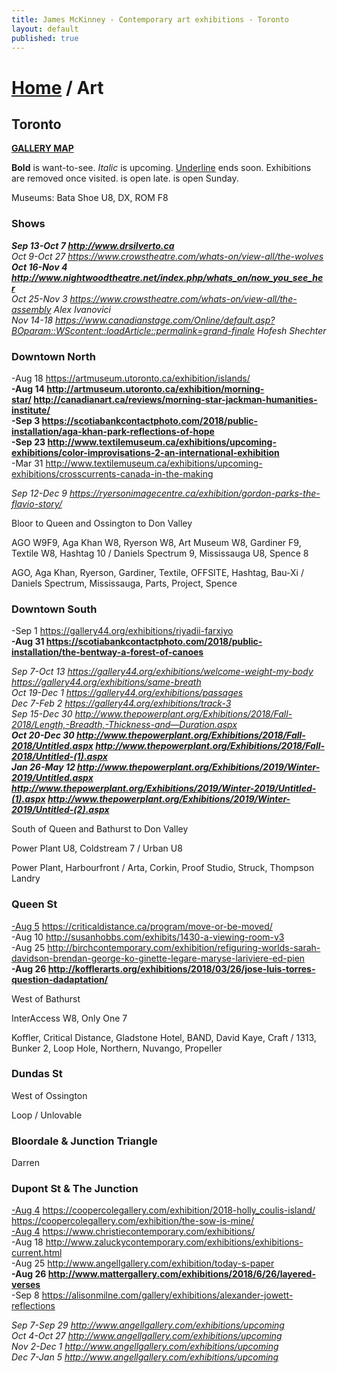 ```yaml
---
title: James McKinney - Contemporary art exhibitions - Toronto
layout: default
published: true
---
```


# [Home](/) / Art

## Toronto

**[GALLERY MAP](https://www.google.com/maps/d/u/0/edit?mid=1sMiga7vQsqWdqEVQCqHsxjX2jeU)**

<span class="glyphicon glyphicon-info-sign" aria-hidden="true"></span> <strong>Bold</strong> is want-to-see. <em>Italic</em> is upcoming. <u>Underline</u> ends soon. Exhibitions are removed once visited. <span class="glyphicon glyphicon-time" aria-hidden="true"></span> is open late. <span class="glyphicon glyphicon-calendar" aria-hidden="true"></span> is open Sunday.

<span class="glyphicon glyphicon-calendar" aria-hidden="true"></span> <span class="glyphicon glyphicon-time" aria-hidden="true"></span> Museums: Bata Shoe U8, DX, ROM F8

### Shows

_**Sep 13-Oct 7 <http://www.drsilverto.ca>**_  
_Oct 9-Oct 27 <https://www.crowstheatre.com/whats-on/view-all/the-wolves>_  
_**Oct 16-Nov 4 <http://www.nightwoodtheatre.net/index.php/whats_on/now_you_see_her>**_  
_Oct 25-Nov 3 <https://www.crowstheatre.com/whats-on/view-all/the-assembly> Alex Ivanovici_  
_Nov 14-18 <https://www.canadianstage.com/Online/default.asp?BOparam::WScontent::loadArticle::permalink=grand-finale> Hofesh Shechter_  

### Downtown North

-Aug 18 <https://artmuseum.utoronto.ca/exhibition/islands/>  
**-Aug 14 <http://artmuseum.utoronto.ca/exhibition/morning-star/> <http://canadianart.ca/reviews/morning-star-jackman-humanities-institute/>**  
**-Sep 3 <https://scotiabankcontactphoto.com/2018/public-installation/aga-khan-park-reflections-of-hope>**  
**-Sep 23 <http://www.textilemuseum.ca/exhibitions/upcoming-exhibitions/color-improvisations-2-an-international-exhibition>**  
-Mar 31 <http://www.textilemuseum.ca/exhibitions/upcoming-exhibitions/crosscurrents-canada-in-the-making>  

_Sep 12-Dec 9 <https://ryersonimagecentre.ca/exhibition/gordon-parks-the-flavio-story/>_  

<span class="glyphicon glyphicon-info-sign" aria-hidden="true"></span> Bloor to Queen and Ossington to Don Valley

<span class="glyphicon glyphicon-time" aria-hidden="true"></span> AGO W9F9, Aga Khan W8, Ryerson W8, Art Museum W8, Gardiner F9, Textile W8, Hashtag 10 / Daniels Spectrum 9, Mississauga U8, Spence 8

<span class="glyphicon glyphicon-calendar" aria-hidden="true"></span> AGO, Aga Khan, Ryerson, Gardiner, Textile, OFFSITE, Hashtag, Bau-Xi / Daniels Spectrum, Mississauga, Parts, Project, Spence

### Downtown South

-Sep 1 <https://gallery44.org/exhibitions/riyadii-farxiyo>  
**-Aug 31 <https://scotiabankcontactphoto.com/2018/public-installation/the-bentway-a-forest-of-canoes>**  

_Sep 7-Oct 13 <https://gallery44.org/exhibitions/welcome-weight-my-body> <https://gallery44.org/exhibitions/same-breath>_  
_Oct 19-Dec 1 <https://gallery44.org/exhibitions/passages>_  
_Dec 7-Feb 2 <https://gallery44.org/exhibitions/track-3>_  
_Sep 15-Dec 30 <http://www.thepowerplant.org/Exhibitions/2018/Fall-2018/Length,-Breadth,-Thickness-and—Duration.aspx>_  
_**Oct 20-Dec 30 <http://www.thepowerplant.org/Exhibitions/2018/Fall-2018/Untitled.aspx> <http://www.thepowerplant.org/Exhibitions/2018/Fall-2018/Untitled-(1).aspx>**_  
_**Jan 26-May 12 <http://www.thepowerplant.org/Exhibitions/2019/Winter-2019/Untitled.aspx> <http://www.thepowerplant.org/Exhibitions/2019/Winter-2019/Untitled-(1).aspx> <http://www.thepowerplant.org/Exhibitions/2019/Winter-2019/Untitled-(2).aspx>**_  

<span class="glyphicon glyphicon-info-sign" aria-hidden="true"></span> South of Queen and Bathurst to Don Valley

<span class="glyphicon glyphicon-time" aria-hidden="true"></span> Power Plant U8, Coldstream 7 / Urban U8

<span class="glyphicon glyphicon-calendar" aria-hidden="true"></span> Power Plant, Harbourfront / Arta, Corkin, Proof Studio, Struck, Thompson Landry

### Queen St

<u>-Aug 5</u> <https://criticaldistance.ca/program/move-or-be-moved/>  
-Aug 10 <http://susanhobbs.com/exhibits/1430-a-viewing-room-v3>  
-Aug 25 <http://birchcontemporary.com/exhibition/refiguring-worlds-sarah-davidson-brendan-george-ko-ginette-legare-maryse-lariviere-ed-pien>  
**-Aug 26 <http://kofflerarts.org/exhibitions/2018/03/26/jose-luis-torres-question-dadaptation/>**  

<span class="glyphicon glyphicon-info-sign" aria-hidden="true"></span> West of Bathurst

<span class="glyphicon glyphicon-time" aria-hidden="true"></span> InterAccess W8, Only One 7

<span class="glyphicon glyphicon-calendar" aria-hidden="true"></span> Koffler, Critical Distance, Gladstone Hotel, BAND, David Kaye, Craft / 1313, Bunker 2, Loop Hole, Northern, Nuvango, Propeller

### Dundas St

<span class="glyphicon glyphicon-info-sign" aria-hidden="true"></span> West of Ossington

<span class="glyphicon glyphicon-calendar" aria-hidden="true"></span> Loop / Unlovable

### Bloordale & Junction Triangle

<span class="glyphicon glyphicon-calendar" aria-hidden="true"></span> Darren

### Dupont St & The Junction

<u>-Aug 4</u> <https://coopercolegallery.com/exhibition/2018-holly_coulis-island/> <https://coopercolegallery.com/exhibition/the-sow-is-mine/>  
<u>-Aug 4</u> <https://www.christiecontemporary.com/exhibitions/>  
-Aug 18 <http://www.zaluckycontemporary.com/exhibitions/exhibitions-current.html>  
-Aug 25 <http://www.angellgallery.com/exhibition/today-s-paper>  
**-Aug 26 <http://www.mattergallery.com/exhibitions/2018/6/26/layered-verses>**  
-Sep 8 <https://alisonmilne.com/gallery/exhibitions/alexander-jowett-reflections>  

_Sep 7-Sep 29 <http://www.angellgallery.com/exhibitions/upcoming>_  
_Oct 4-Oct 27 <http://www.angellgallery.com/exhibitions/upcoming>_  
_Nov 2-Dec 1 <http://www.angellgallery.com/exhibitions/upcoming>_  
_Dec 7-Jan 5 <http://www.angellgallery.com/exhibitions/upcoming>_  
